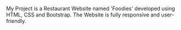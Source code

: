 My Project is a Restaurant Website named 'Foodies' developed using HTML, CSS and Bootstrap. The Website is fully responsive and user-friendly.

